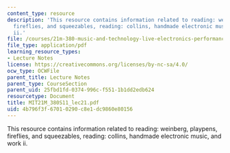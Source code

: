 ```yaml
---
content_type: resource
description: 'This resource contains information related to reading: weinberg, playpens,
  fireflies, and squeezables, reading: collins, handmade electronic music, and work
  ii.'
file: /courses/21m-380-music-and-technology-live-electronics-performance-practices-spring-2011/4b796f3f67010290c8e1dc9860e80156_MIT21M_380S11_lec21.pdf
file_type: application/pdf
learning_resource_types:
- Lecture Notes
license: https://creativecommons.org/licenses/by-nc-sa/4.0/
ocw_type: OCWFile
parent_title: Lecture Notes
parent_type: CourseSection
parent_uid: 25fbd1fd-0374-996c-f551-1b1dd2edb624
resourcetype: Document
title: MIT21M_380S11_lec21.pdf
uid: 4b796f3f-6701-0290-c8e1-dc9860e80156
---
```

This resource contains information related to reading: weinberg, playpens, fireflies, and squeezables, reading: collins, handmade electronic music, and work ii.